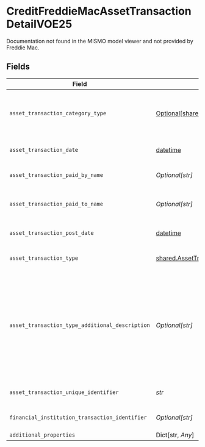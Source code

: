 # CreditFreddieMacAssetTransactionDetailVOE25

Documentation not found in the MISMO model viewer and not provided by Freddie Mac.


## Fields

| Field                                                                                                                                                                                          | Type                                                                                                                                                                                           | Required                                                                                                                                                                                       | Description                                                                                                                                                                                    |
| ---------------------------------------------------------------------------------------------------------------------------------------------------------------------------------------------- | ---------------------------------------------------------------------------------------------------------------------------------------------------------------------------------------------- | ---------------------------------------------------------------------------------------------------------------------------------------------------------------------------------------------- | ---------------------------------------------------------------------------------------------------------------------------------------------------------------------------------------------- |
| `asset_transaction_category_type`                                                                                                                                                              | [Optional[shared.AssetTransactionCategoryType]](../../models/shared/assettransactioncategorytype.md)                                                                                           | :heavy_check_mark:                                                                                                                                                                             | Asset Transaction Category Type Enumerated derived by Vendor.                                                                                                                                  |
| `asset_transaction_date`                                                                                                                                                                       | [datetime](https://docs.python.org/3/library/datetime.html#datetime-objects)                                                                                                                   | :heavy_check_mark:                                                                                                                                                                             | Asset Transaction Date.                                                                                                                                                                        |
| `asset_transaction_paid_by_name`                                                                                                                                                               | *Optional[str]*                                                                                                                                                                                | :heavy_check_mark:                                                                                                                                                                             | Populate with who did the transaction.                                                                                                                                                         |
| `asset_transaction_paid_to_name`                                                                                                                                                               | *Optional[str]*                                                                                                                                                                                | :heavy_check_mark:                                                                                                                                                                             | Populate with for whom the transaction is done.                                                                                                                                                |
| `asset_transaction_post_date`                                                                                                                                                                  | [datetime](https://docs.python.org/3/library/datetime.html#datetime-objects)                                                                                                                   | :heavy_check_mark:                                                                                                                                                                             | Asset Transaction Post Date.                                                                                                                                                                   |
| `asset_transaction_type`                                                                                                                                                                       | [shared.AssetTransactionType](../../models/shared/assettransactiontype.md)                                                                                                                     | :heavy_check_mark:                                                                                                                                                                             | Asset Transaction Type.                                                                                                                                                                        |
| `asset_transaction_type_additional_description`                                                                                                                                                | *Optional[str]*                                                                                                                                                                                | :heavy_check_mark:                                                                                                                                                                             | FI Provided - examples are atm, cash, check, credit, debit, deposit, directDebit, directDeposit, dividend, fee, interest, other, payment, pointOfSale, repeatPayment, serviceCharge, transfer. |
| `asset_transaction_unique_identifier`                                                                                                                                                          | *str*                                                                                                                                                                                          | :heavy_check_mark:                                                                                                                                                                             | A vendor created unique Identifier.                                                                                                                                                            |
| `financial_institution_transaction_identifier`                                                                                                                                                 | *Optional[str]*                                                                                                                                                                                | :heavy_check_mark:                                                                                                                                                                             | FI provided Transaction Identifier.                                                                                                                                                            |
| `additional_properties`                                                                                                                                                                        | Dict[str, *Any*]                                                                                                                                                                               | :heavy_minus_sign:                                                                                                                                                                             | N/A                                                                                                                                                                                            |